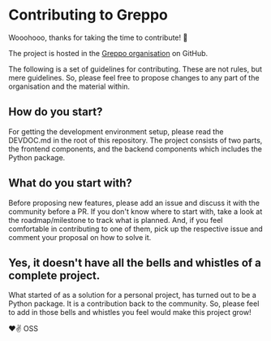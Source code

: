 # Contributing to Greppo

Wooohooo, thanks for taking the time to contribute! :tada:

The project is hosted in the [Greppo organisation](https://github.com/greppo-io/) on GitHub. 

The following is a set of guidelines for contributing. These are not rules, but mere guidelines. So, please feel free to propose changes to any part of the organisation and the material within.

## How do you start?

For getting the development environment setup, please read the DEVDOC.md in the root of this repository. The project consists of two parts, the frontend components, and the backend components which includes the Python package.

## What do you start with?

Before proposing new features, please add an issue and discuss it with the community before a PR. If you don't know where to start with, take a look at the roadmap/milestone to track what is planned. And, if you feel comfortable in contributing to one of them, pick up the respective issue and comment your proposal on how to solve it. 

## Yes, it doesn't have all the bells and whistles of a complete project.

What started of as a solution for a personal project, has turned out to be a Python package. It is a contribution back to the community. So, please feel to add in those bells and whistles you feel would make this project grow!

:heart::v: OSS



